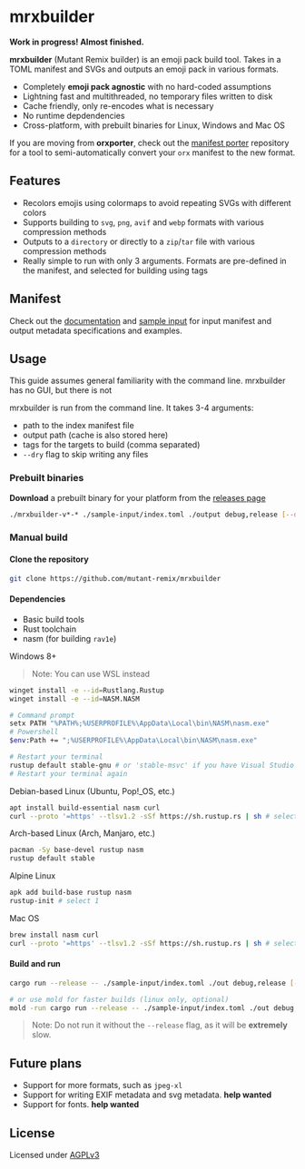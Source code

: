 # mrxbuilder

**Work in progress! Almost finished.**

**mrxbuilder** (Mutant Remix builder) is an emoji pack build tool. Takes in a TOML manifest and SVGs and outputs an emoji pack in various formats.

- Completely **emoji pack agnostic** with no hard-coded assumptions
- Lightning fast and multithreaded, no temporary files written to disk
- Cache friendly, only re-encodes what is necessary
- No runtime depdendencies
- Cross-platform, with prebuilt binaries for Linux, Windows and Mac OS

If you are moving from **orxporter**, check out the [manifest porter](https://github.com/mutant-remix/manifest-porter) repository for a tool to semi-automatically convert your `orx` manifest to the new format.

## Features
- Recolors emojis using colormaps to avoid repeating SVGs with different colors
- Supports building to `svg`, `png`, `avif` and `webp` formats with various compression methods
- Outputs to a `directory` or directly to a `zip`/`tar` file with various compression methods
- Really simple to run with only 3 arguments. Formats are pre-defined in the manifest, and selected for building using tags

## Manifest
Check out the [documentation](./docs) and [sample input](./sample-input) for input manifest and output metadata specifications and examples.

## Usage
This guide assumes general familiarity with the command line. mrxbuilder has no GUI, but there is not

mrxbuilder is run from the command line. It takes 3-4 arguments:
- path to the index manifest file
- output path (cache is also stored here)
- tags for the targets to build (comma separated)
- `--dry` flag to skip writing any files

### Prebuilt binaries
**Download** a prebuilt binary for your platform from the [releases page](https://github.com/mutant-remix/mrxbuilder/releases)

```bash
./mrxbuilder-v*-* ./sample-input/index.toml ./output debug,release [--dry]
```

### Manual build
#### Clone the repository
```bash
git clone https://github.com/mutant-remix/mrxbuilder
```

#### Dependencies
- Basic build tools
- Rust toolchain
- nasm (for building `rav1e`)

Windows 8+
> Note: You can use WSL instead
```bash
winget install -e --id=Rustlang.Rustup
winget install -e --id=NASM.NASM

# Command prompt
setx PATH "%PATH%;%USERPROFILE%\AppData\Local\bin\NASM\nasm.exe"
# Powershell
$env:Path += ";%USERPROFILE%\AppData\Local\bin\NASM\nasm.exe"

# Restart your terminal
rustup default stable-gnu # or 'stable-msvc' if you have Visual Studio
# Restart your terminal again
```

Debian-based Linux (Ubuntu, Pop!_OS, etc.)
```bash
apt install build-essential nasm curl
curl --proto '=https' --tlsv1.2 -sSf https://sh.rustup.rs | sh # select 1
```

Arch-based Linux (Arch, Manjaro, etc.)
```bash
pacman -Sy base-devel rustup nasm
rustup default stable
```

Alpine Linux
```bash
apk add build-base rustup nasm
rustup-init # select 1
```

Mac OS
```bash
brew install nasm curl
curl --proto '=https' --tlsv1.2 -sSf https://sh.rustup.rs | sh # select 1
```

#### Build and run
```bash
cargo run --release -- ./sample-input/index.toml ./out debug,release [--dry]

# or use mold for faster builds (linux only, optional)
mold -run cargo run --release -- ./sample-input/index.toml ./out debug,release [--dry]
```

> Note: Do not run it without the `--release` flag, as it will be **extremely** slow.

## Future plans
- Support for more formats, such as `jpeg-xl`
- Support for writing EXIF metadata and svg metadata. **help wanted**
- Support for fonts. **help wanted**

## License
Licensed under [AGPLv3](./LICENSE)
